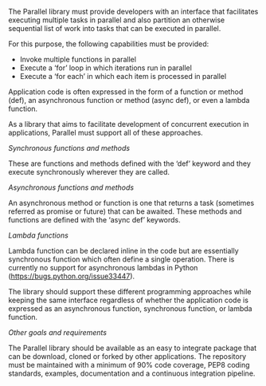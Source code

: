 The Parallel library must provide developers with an interface that facilitates executing multiple tasks in parallel and also partition an otherwise sequential list of work into tasks that can be executed in parallel.

For this purpose, the following capabilities must be provided:

- Invoke multiple functions in parallel
- Execute a ‘for’ loop in which iterations run in parallel
- Execute a ‘for each’ in which each item is processed in parallel

Application code is often expressed in the form of a function or method (def), an asynchronous function or method (async def), or even a lambda function.

As a library that aims to facilitate development of concurrent execution in applications, Parallel must support all of these approaches.

*Synchronous functions and methods*

These are functions and methods defined with the ‘def’ keyword and they execute synchronously wherever they are called.

*Asynchronous functions and methods*

An asynchronous method or function is one that returns a task (sometimes referred as promise or future) that can be awaited. These methods and functions are defined with the ‘async def’ keywords.

*Lambda functions*

Lambda function can be declared inline in the code but are essentially synchronous function which often define a single operation. There is currently no support for asynchronous lambdas in Python (https://bugs.python.org/issue33447).

The library should support these different programming approaches while keeping the same interface regardless of whether the application code is expressed as an asynchronous function, synchronous function, or lambda function. 

*Other goals and requirements*

The Parallel library should be available as an easy to integrate package that can be download, cloned or forked by other applications. The repository must be maintained with a minimum of 90% code coverage, PEP8 coding standards, examples, documentation and a continuous integration pipeline.